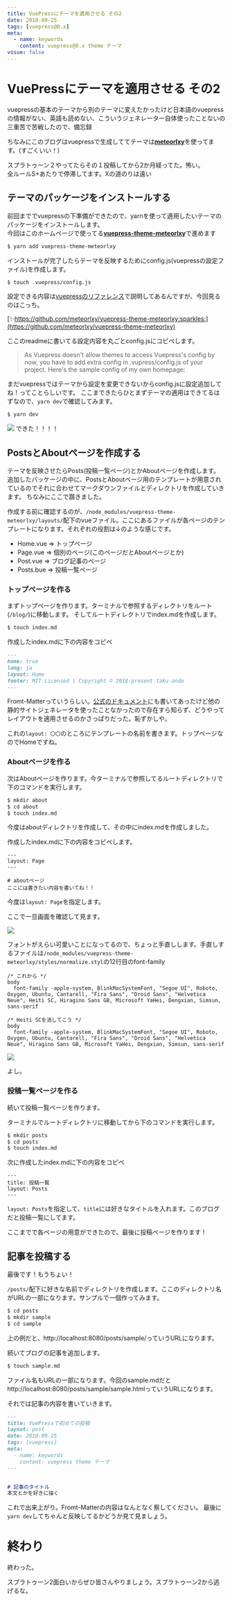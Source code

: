 ```yaml
---
title: VuePressにテーマを適用させる その2
date: 2018-09-25
tags: [vuepress@0.x]
meta:
  - name: keywords
    content: vuepress@0.x theme テーマ
vssue: false
---
```


# VuePressにテーマを適用させる その2

vuepressの基本のテーマから別のテーマに変えたかったけど日本語のvuepressの情報がない、英語も読めない、こういうジェネレーター自体使ったことないの三重苦で苦戦したので、備忘録

ちなみにこのブログはvuepressで生成しててテーマは[**meteorlxy**](https://github.com/meteorlxy/vuepress-theme-meteorlxy)を使ってます。(すごくいい！)

スプラトゥーン２やってたらその１投稿してから2か月経ってた。怖い。  
全ルールS+あたりで停滞してます。Xの道のりは遠い

## テーマのパッケージをインストールする

前回まででvuepressの下準備ができたので、yarnを使って適用したいテーマのパッケージをインストールします。  
今回はこのホームページで使ってる[**vuepress-theme-meteorlxy**](https://github.com/meteorlxy/vuepress-theme-meteorlxy)で進めます

```bash
$ yarn add vuepress-theme-meteorlxy
```

インストールが完了したらテーマを反映するためにconfig.js(vuepressの設定ファイル)を作成します。

```bash
$ touch .vuepress/config.js
```

設定できる内容は[vuepressのリファレンス](https://vuepress.vuejs.org/config/#basic-config)で説明してあるんですが、今回見るのはこっち。  

[:sparkles:https://github.com/meteorlxy/vuepress-theme-meteorlxy:sparkles:](https://github.com/meteorlxy/vuepress-theme-meteorlxy)

ここのreadmeに書いてる設定内容を丸ごとconfig.jsにコピペします。

> As Vuepress doesn't allow themes to access Vuepress's config by now, you have to add extra config in .vupress/config.js of your project.
> Here's the sample config of my own homepage:

まだvuepressではテーマから設定を変更できないからconfig.jsに設定追加してね！ってことらしいです。
ここまできたらひとまずテーマの適用はできてるはずなので、`yarn dev`で確認してみます。

```bash
$ yarn dev
```

<img src="/assets/img/localhost_8082_.png">
できた！！！！


## PostsとAboutページを作成する

テーマを反映させたらPosts(投稿一覧ページ)とかAboutページを作成します。  
追加したパッケージの中に、PostsとAboutページ用のテンプレートが用意されているのでそれに合わせてマークダウンファイルとディレクトリを作成していきます。
ちなみにここで躓きました。

作成する前に確認するのが、`/node_modules/vuepress-theme-meteorlxy/layouts/`配下のvueファイル。ここにあるファイルが各ページのテンプレートになります。それぞれの役割は↓のような感じです。

+ Home.vue   =>   トップページ
+ Page.vue   =>   個別のページ(このページだとAboutページとか)
+ Post.vue   =>   ブログ記事のページ
+ Posts.bue  =>   投稿一覧ページ


### トップページを作る

まずトップページを作ります。ターミナルで参照するディレクトリをルート(`/blog/`)に移動します。
そしてルートディレクトリでindex.mdを作成します。

```bash
$ touch index.md
```

作成したindex.mdに下の内容をコピペ
```md
---
home: true
lang: ja
layout: Home
footer: MIT Licensed | Copyright © 2018-present taku-ando
---

```

Fromt-Matterっていうらしい。[公式のドキュメント](https://vuepress.vuejs.org/default-theme-config/#custom-page-class)にも書いてあったけど他の静的サイトジェネレータを使ったことなかったので存在すら知らず、どうやってレイアウトを適用させるのかさっぱりだった。恥ずかしや。

これの`layout: 〇〇`のところにテンプレートの名前を書きます。トップページなのでHomeですね。

### Aboutページを作る

次はAboutページを作ります。今ターミナルで参照してるルートディレクトリで下のコマンドを実行します。

```bash
$ mkdir about
$ cd about
$ touch index.md
```

今度はaboutディレクトリを作成して、その中にindex.mdを作成しました。

作成したindex.mdに下の内容をコピペします。

```
---
layout: Page
---

# aboutページ
ここには書きたい内容を書いてね！！
```

今度は`layout: Page`を指定します。

ここで一旦画面を確認して見ます。

<img src="/assets/img/localhost_8080_about_.png">

フォントがえらい可愛いことになってるので、ちょっと手直しします。手直しするファイルは`/node_modules/vuepress-theme-meteorlxy/styles/normalize.styl`の12行目のfont-family

```styl
/* これから */
body
  font-family -apple-system, BlinkMacSystemFont, "Segoe UI", Roboto, Oxygen, Ubuntu, Cantarell, "Fira Sans", "Droid Sans", "Helvetica Neue", Heiti SC, Hiragino Sans GB, Microsoft YaHei, Dengxian, Simsun, sans-serif

/* Heiti SCを消してこう */
body
  font-family -apple-system, BlinkMacSystemFont, "Segoe UI", Roboto, Oxygen, Ubuntu, Cantarell, "Fira Sans", "Droid Sans", "Helvetica Neue", Hiragino Sans GB, Microsoft YaHei, Dengxian, Simsun, sans-serif

```

<img src="/assets/img/screenshot_01.png">

よし。

### 投稿一覧ページを作る

続いて投稿一覧ページを作ります。

ターミナルでルートディレクトリに移動してから下のコマンドを実行します。

```bash
$ mkdir posts
$ cd posts
$ touch index.md
```

次に作成したindex.mdに下の内容をコピペ
```
---
title: 投稿一覧
layout: Posts
---
```

`layout: Posts`を指定して、`title`には好きなタイトルを入れます。このブログだと投稿一覧にしてます。

ここまでで各ページの用意ができたので、最後に投稿ページを作ります！


## 記事を投稿する

最後です！もうちょい！

`/posts/`配下に好きな名前でディレクトリを作成します。ここのディレクトリ名がURLの一部になります。サンプルで一個作ってみます。

```bash
$ cd posts
$ mkdir sample
$ cd sample
```
上の例だと、http://localhost:8080/posts/sample/っていうURLになります。

続いてブログの記事を追加します。
```bash
$ touch sample.md
```

ファイル名もURLの一部になります。今回のsample.mdだとhttp://localhost:8080/posts/sample/sample.htmlっていうURLになります。

それでは記事の内容を書いていきます。
```touch.md
---
title: VuePressで初めての投稿
layout: post
date: 2018-09-25
tags: [vuepress]
meta:
  - name: keywords
    content: vuepress theme テーマ
---


# 記事のタイトル
本文とかを好きに描く

```

これで出来上がり。Fromt-Matterの内容はなんとなく察してください。
最後に`yarn dev`してちゃんと反映してるかどうか見て見ましょう。

# 終わり
終わった。

スプラトゥーン2面白いからぜひ皆さんやりましょう。スプラトゥーン2から逃げるな。
